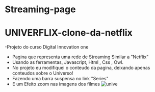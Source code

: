 # Streaming-page
# UNIVERFLIX-clone-da-netflix
-Projeto do curso Digital Innovation one 
- Pagina que representa uma rede de Streaming Similar a "Netflix"
- Usando as ferramentas, Javascript, Html , Css , Owl.
- No projeto eu modifiquei o conteudo da pagina, deixando apenas conteudos sobre o Universo!
- Fazendo uma barra suspensa no link "Series"
- E um Efeito zoom nas imagens dos filmes
  ![unive](https://user-images.githubusercontent.com/74563207/151850810-57275266-dd6d-4446-8c77-f7ce5e7a1f5f.jpg)
